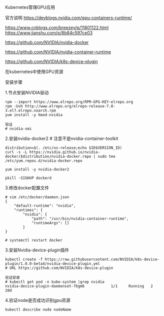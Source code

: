 Kubernetes管理GPU应用

官方说明
https://devblogs.nvidia.com/gpu-containers-runtime/

https://www.cnblogs.com/breezey/p/11801122.html  
https://www.jianshu.com/p/8b84c597ce03



https://github.com/NVIDIA/nvidia-docker

https://github.com/NVIDIA/nvidia-container-runtime

https://github.com/NVIDIA/k8s-device-plugin

在kubernetes中使用GPU资源

安装步骤

1.节点安装NVIDIA驱动
```
rpm --import https://www.elrepo.org/RPM-GPG-KEY-elrepo.org
rpm -Uvh http://www.elrepo.org/elrepo-release-7.0-3.el7.elrepo.noarch.rpm
yum install -y kmod-nvidia

验证
# nvidia-smi 
```


2.安装nvidia-docker2 # 注意不是nvidia-container-toolkit
```
distribution=$(. /etc/os-release;echo $ID$VERSION_ID)
curl -s -L https://nvidia.github.io/nvidia-docker/$distribution/nvidia-docker.repo | sudo tee /etc/yum.repos.d/nvidia-docker.repo

yum install -y nvidia-docker2

pkill -SIGHUP dockerd
```

3.修改docker配置文件
```
# vim /etc/docker/daemon.json
{
    "default-runtime": "nvidia",
    "runtimes": {
        "nvidia": {
            "path": "/usr/bin/nvidia-container-runtime",
            "runtimeArgs": []
        }
}

# systemctl restart docker
```



3.安装Nvidia-device-plugin插件
```
kubectl create -f https://raw.githubusercontent.com/NVIDIA/k8s-device-plugin/1.0.0-beta4/nvidia-device-plugin.yml
# URL https://github.com/NVIDIA/k8s-device-plugin

验证安装
# kubectl get pod -n kube-system |grep nvidia
nvidia-device-plugin-daemonset-76gm6            1/1     Running   2          20d

```
4.验证node是否成功识别gpu资源
```
kubectl describe node nodeName
```
